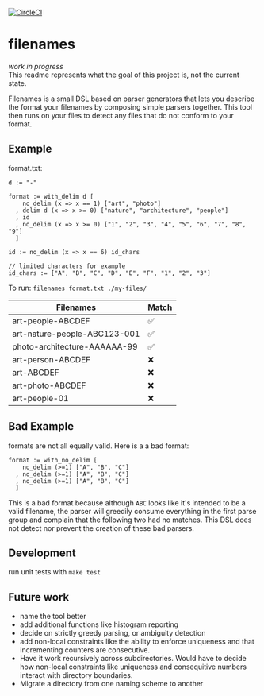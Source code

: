 [![CircleCI](https://circleci.com/gh/nathaniel-may/filenames.svg?style=svg)](https://circleci.com/gh/nathaniel-may/filenames)

# filenames

_work in progress_</br>
This readme represents what the goal of this project is, not the current state.

Filenames is a small DSL based on parser generators that lets you describe the format your filenames by composing simple parsers together. This tool then runs on your files to detect any files that do not conform to your format.

## Example

format.txt:

```
d := "-"

format := with_delim d [
    no_delim (x => x == 1) ["art", "photo"]
  , delim d (x => x >= 0) ["nature", "architecture", "people"]
  , id
  , no_delim (x => x >= 0) ["1", "2", "3", "4", "5", "6", "7", "8", "9"]
  ]

id := no_delim (x => x == 6) id_chars

// limited characters for example
id_chars := ["A", "B", "C", "D", "E", "F", "1", "2", "3"]
```

To run:
`filenames format.txt ./my-files/`

| Filenames                    | Match |
|------------------------------|-------|
| art-people-ABCDEF            | ✅    |
| art-nature-people-ABC123-001 | ✅    |
| photo-architecture-AAAAAA-99 | ✅    |
| art-person-ABCDEF            | ❌    |
| art-ABCDEF                   | ❌    |
| art-photo-ABCDEF             | ❌    |
| art-people-01                | ❌    |

## Bad Example
formats are not all equally valid. Here is a a bad format: 

```
format := with_no_delim [
    no_delim (>=1) ["A", "B", "C"]
  , no_delim (>=1) ["A", "B", "C"]
  , no_delim (>=1) ["A", "B", "C"]
  ]
```

This is a bad format because although `ABC` looks like it's intended to be a valid filename, the parser will greedily consume everything in the first parse group and complain that the following two had no matches. This DSL does not detect nor prevent the creation of these bad parsers.

## Development

run unit tests with `make test`

## Future work
- name the tool better
- add additional functions like histogram reporting
- decide on strictly greedy parsing, or ambiguity detection
- add non-local constraints like the ability to enforce uniqueness and that incrementing counters are consecutive. 
- Have it work recursively across subdirectories. Would have to decide how non-local constraints like uniqueness and consequitive numbers interact with directory boundaries.
- Migrate a directory from one naming scheme to another
